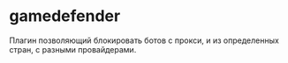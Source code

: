 # gamedefender
Плагин позволяющий блокировать ботов с прокси, и из определенных стран, с разными провайдерами.
